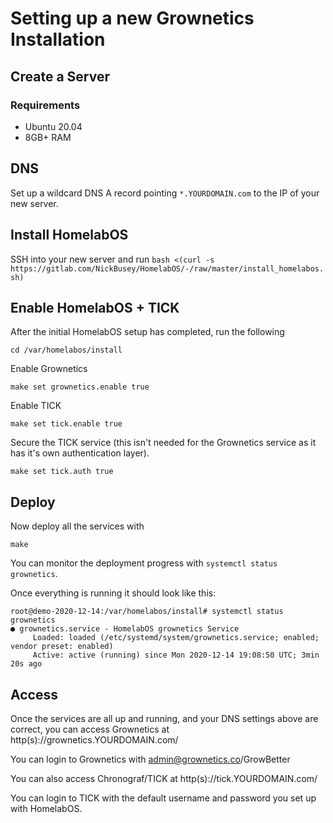 # Setting up a new Grownetics Installation

## Create a Server

### Requirements
* Ubuntu 20.04
* 8GB+ RAM

## DNS

Set up a wildcard DNS A record pointing `*.YOURDOMAIN.com` to the IP of your new server.

## Install HomelabOS

SSH into your new server and run `bash <(curl -s https://gitlab.com/NickBusey/HomelabOS/-/raw/master/install_homelabos.sh)`

## Enable HomelabOS + TICK

After the initial HomelabOS setup has completed, run the following

`cd /var/homelabos/install`

Enable Grownetics

`make set grownetics.enable true`

Enable TICK

`make set tick.enable true`

Secure the TICK service (this isn't needed for the Grownetics service as it has it's own authentication layer).

`make set tick.auth true`

## Deploy

Now deploy all the services with

`make`

You can monitor the deployment progress with `systemctl status grownetics`.

Once everything is running it should look like this:

```
root@demo-2020-12-14:/var/homelabos/install# systemctl status grownetics
● grownetics.service - HomelabOS grownetics Service
     Loaded: loaded (/etc/systemd/system/grownetics.service; enabled; vendor preset: enabled)
     Active: active (running) since Mon 2020-12-14 19:08:50 UTC; 3min 20s ago
```

## Access

Once the services are all up and running, and your DNS settings above are correct, you can access Grownetics at http(s)://grownetics.YOURDOMAIN.com/

You can login to Grownetics with admin@grownetics.co/GrowBetter

You can also access Chronograf/TICK at http(s)://tick.YOURDOMAIN.com/

You can login to TICK with the default username and password you set up with HomelabOS.
